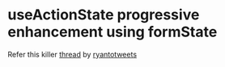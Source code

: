 # useActionState progressive enhancement using formState

Refer this killer [thread](https://x.com/ryantotweets/status/1903273244863373621) by [ryantotweets](https://x.com/ryantotweets)
